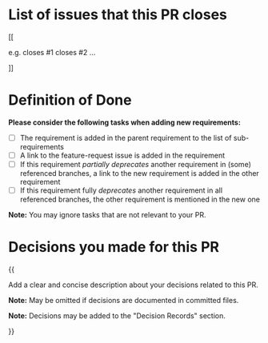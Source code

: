 # List of issues that this PR closes

[[

e.g. closes #1 closes #2 …

]]

# Definition of Done

**Please consider the following tasks when adding new requirements:**

- [ ] The requirement is added in the parent requirement to the list of sub-requirements
- [ ] A link to the feature-request issue is added in the requirement
- [ ] If this requirement *partially deprecates* another requirement in (some) referenced branches, a link to the new requirement is added in the other requirement
- [ ] If this requirement fully *deprecates* another requirement in all referenced branches, the other requirement is mentioned in the new one

**Note:** You may ignore tasks that are not relevant to your PR.

# Decisions you made for this PR

{{

Add a clear and concise description about your decisions related to this PR.

**Note:** May be omitted if decisions are documented in committed files.

**Note:** Decisions may be added to the "Decision Records" section.

}}
